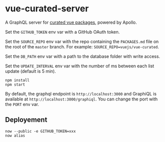# vue-curated-server

A GraphQL server for [curated vue packages](https://github.com/vuejs/vue-curated), powered by Apollo.

Set the `GITHUB_TOKEN` env var with a GitHub OAuth token.

Set the `SOURCE_REPO` env var with the repo containing the `PACKAGES.md` file on the root of the `master` branch. For example: `SOURCE_REPO=vuejs/vue-curated`.

Set the `DB_PATH` env var with a path to the database folder with write access.

Set the `UPDATE_INTERVAL` env var with the number of ms between each list update (default is 5 min).

```
npm install
npm start
```

By default, the graphql endpoint is `http://localhost:3000` and GraphiQL is available at `http://localhost:3000/graphiql`. You can change the port with the `PORT` env var.

## Deployement

```
now --public -e GITHUB_TOKEN=xxx
now alias
```
